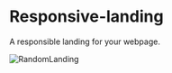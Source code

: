 # Responsive-landing
A responsible landing for your webpage. 
<br>

![RandomLanding](https://user-images.githubusercontent.com/87814580/163575445-dd2fc52b-6ef7-422b-8d17-c96ad36b55d2.jpeg)
